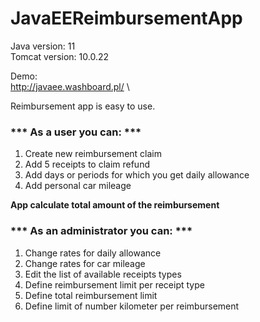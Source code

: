 # JavaEEReimbursementApp

Java version: 11\
Tomcat version: 10.0.22

Demo:\
http://javaee.washboard.pl/ 
\





Reimbursement app is easy to use.  

### *** As a user you can: ***

1.  Create new reimbursement claim
2.  Add 5 receipts to claim refund
3.  Add days or periods for which you get daily allowance
4.  Add personal car mileage

**App calculate total amount of the reimbursement**  
  

### *** As an administrator you can: ***

1.  Change rates for daily allowance
2.  Change rates for car mileage
3.  Edit the list of available receipts types
4.  Define reimbursement limit per receipt type
5.  Define total reimbursement limit
6.  Define limit of number kilometer per reimbursement
